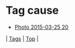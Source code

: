 <!--
title: Tag cause
date: 2020-06-28T15:00:41.118Z
tags:
-->
# Tag cause

 * [Photo 2015-03-25 20](114607145132.md)

| [Tags](tags.md) | [Top](index.md) |
